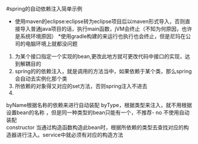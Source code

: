 #spring的自动依赖注入简单示例
* 使用maven的eclipse:eclipse转为eclipse项目后以maven形式导入，否则直接导入普通java项目的话，执行main函数，jVM会终止（不知为何原因，也许是系统环境原因）
*使用gradle构建的来运行也执行也会终止，但是尼玛在公司的电脑环境上就都没问题



1. 为某个接口指定一个实现的bean,更改此地方就可更改代码中接口的实现，达到解耦目的 
2. spring的的依赖注入，就是调用的方法当中，如果依赖于某个类，那么spring会自动去实例化那个类
3. 所依赖的对象得又对应的set方法，否则spring注入不进去  
4.
byName根据名称的依赖来进行自动装配
byType，根据类型来注入，就不用根据设置bean的名称 ，但是同一种类型的bean只能有一个，不推荐-
no 不使用自动装配  
constructor 当通过构造函数构造此bean时，根据所依赖的类型去查找对应的构造器进行注入。service中就必须有对应的构造方法  